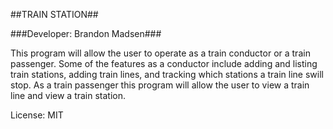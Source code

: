 ##TRAIN STATION##

###Developer: Brandon Madsen###

This program will allow the user to operate as a train conductor or a train 
passenger. Some of the features as a conductor include adding and listing train
stations, adding train lines, and tracking which stations a train line swill stop.
As a train passenger this program will allow the user to view a train line and
view a train station.

License: MIT 
